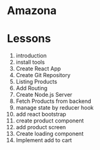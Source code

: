 # Amazona

# Lessons

1. introduction
2. install tools
3. Create React App
4. Create Git Repository
5. Listing Products
6. Add Routing
7. Create Node.js Server
8. Fetch Products from backend
9. manage state by reducer hook
10. add react bootstrap
11. create product component
12. add product screen
13. Create loading component
14. Implement add to cart
